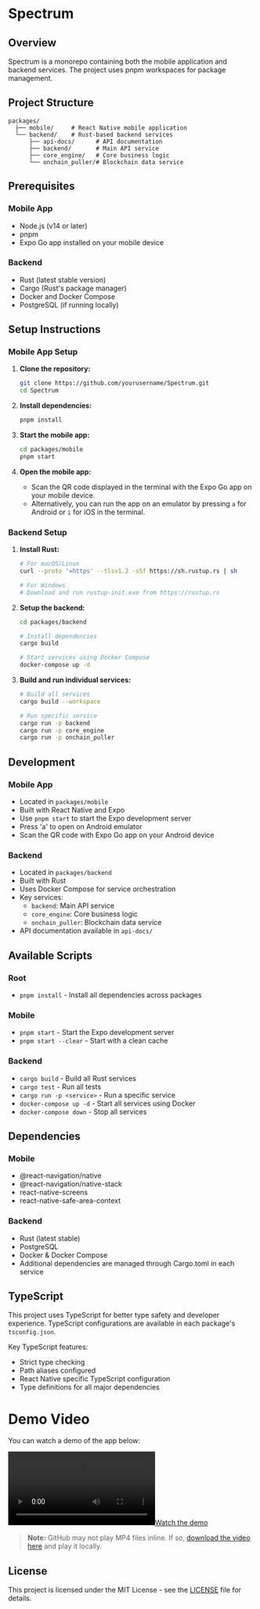 # Spectrum

## Overview
Spectrum is a monorepo containing both the mobile application and backend services. The project uses pnpm workspaces for package management.

## Project Structure
```
packages/
  ├── mobile/     # React Native mobile application
  └── backend/    # Rust-based backend services
      ├── api-docs/      # API documentation
      ├── backend/       # Main API service
      ├── core_engine/   # Core business logic
      └── onchain_puller/# Blockchain data service
```

## Prerequisites

### Mobile App
- Node.js (v14 or later)
- pnpm
- Expo Go app installed on your mobile device

### Backend
- Rust (latest stable version)
- Cargo (Rust's package manager)
- Docker and Docker Compose
- PostgreSQL (if running locally)

## Setup Instructions

### Mobile App Setup
1. **Clone the repository:**
   ```bash
   git clone https://github.com/yourusername/Spectrum.git
   cd Spectrum
   ```

2. **Install dependencies:**
   ```bash
   pnpm install
   ```

3. **Start the mobile app:**
   ```bash
   cd packages/mobile
   pnpm start
   ```

4. **Open the mobile app:**
   - Scan the QR code displayed in the terminal with the Expo Go app on your mobile device.
   - Alternatively, you can run the app on an emulator by pressing `a` for Android or `i` for iOS in the terminal.

### Backend Setup
1. **Install Rust:**
   ```bash
   # For macOS/Linux
   curl --proto '=https' --tlsv1.2 -sSf https://sh.rustup.rs | sh
   
   # For Windows
   # Download and run rustup-init.exe from https://rustup.rs
   ```

2. **Setup the backend:**
   ```bash
   cd packages/backend
   
   # Install dependencies
   cargo build
   
   # Start services using Docker Compose
   docker-compose up -d
   ```

3. **Build and run individual services:**
   ```bash
   # Build all services
   cargo build --workspace
   
   # Run specific service
   cargo run -p backend
   cargo run -p core_engine
   cargo run -p onchain_puller
   ```

## Development

### Mobile App
- Located in `packages/mobile`
- Built with React Native and Expo
- Use `pnpm start` to start the Expo development server
- Press 'a' to open on Android emulator
- Scan the QR code with Expo Go app on your Android device

### Backend
- Located in `packages/backend`
- Built with Rust
- Uses Docker Compose for service orchestration
- Key services:
  - `backend`: Main API service
  - `core_engine`: Core business logic
  - `onchain_puller`: Blockchain data service
- API documentation available in `api-docs/`

## Available Scripts

### Root
- `pnpm install` - Install all dependencies across packages

### Mobile
- `pnpm start` - Start the Expo development server
- `pnpm start --clear` - Start with a clean cache

### Backend
- `cargo build` - Build all Rust services
- `cargo test` - Run all tests
- `cargo run -p <service>` - Run a specific service
- `docker-compose up -d` - Start all services using Docker
- `docker-compose down` - Stop all services

## Dependencies

### Mobile
- @react-navigation/native
- @react-navigation/native-stack
- react-native-screens
- react-native-safe-area-context

### Backend
- Rust (latest stable)
- PostgreSQL
- Docker & Docker Compose
- Additional dependencies are managed through Cargo.toml in each service

## TypeScript

This project uses TypeScript for better type safety and developer experience. TypeScript configurations are available in each package's `tsconfig.json`.

Key TypeScript features:
- Strict type checking
- Path aliases configured
- React Native specific TypeScript configuration
- Type definitions for all major dependencies 

# Demo Video

You can watch a demo of the app below:

[![Watch the demo](demo/Simulator_Screen_Recording_iPhone15Pro.mp4)](demo/Simulator_Screen_Recording_iPhone15Pro.mp4)

> **Note:** GitHub may not play MP4 files inline. If so, [download the video here](demo/Simulator_Screen_Recording_iPhone15Pro.mp4) and play it locally.

## License
This project is licensed under the MIT License - see the [LICENSE](LICENSE) file for details.
